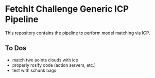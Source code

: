 # FetchIt Challenge Generic ICP Pipeline

This repository contains the pipeline to perform model matching via ICP.

## To Dos

- match two points clouds with icp
- properly rosify code (action servers, etc.)
- test with schunk bags